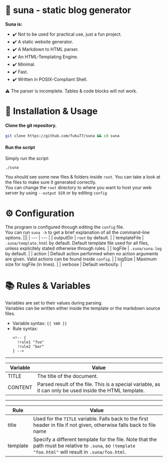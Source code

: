 # 🪷 suna - static blog generator

**Suna is:**

- ✔️ Not to be used for practical use, just a fun project.
- ✔️ A static website generator.
- ✔️ A Markdown to HTML parser.
- ✔️ An HTML-Templating Engine.
- ✔️ Minimal.
- ✔️ Fast.
- ✔️ Written in POSIX-Compliant Shell.

:warning: The parser is incomplete. Tables & code blocks will not work.

# 📖 Installation & Usage

#### Clone the git repository.

  ``` bash
  git clone https://github.com/fuku77/suna && cd suna
  ```
  
#### Run the script
Simply run the script:
<br>

```
./suna 
```

You should see some new files & folders inside `root`.
You can take a look at the files to make sure it generated correctly.
<br>
You can change the `root` directory to where you want to host your web server by using `--output DIR` or by editing `config`

# ⚙ Configuration
The program is configured through editing the `config` file. <br>
You can run `suna -h` to get a brief explanation of all the command-line options.
|||
| --- | --- |
| outputDir | `root` by default. |
| templateFile | `.suna/template.html` by default. Default template file used for all files, unless explicitely stated otherwise through rules. |
| logFile | `.suna/suna.log` by default. |
| action | Default action performed when no action arguments are given. Valid actions can be found inside `config`. |
| logSize | Maximum size for logFile (in lines). |
| verbose | Default verbosity. |

# 📚 Rules & Variables
Variables are set to their values during parsing. <br>
Variables can be written either inside the template or the markdown source files.
- Variable syntax: `{{ VAR }}`
- Rule syntax:
  ```
  <!-- {
    !rule1 "foo"
    !rule2 "bar"
  } -->
  ```

---
| Variable | Value |
| -        | -     |
| TITLE    | The title of the document. |
| CONTENT  | Parsed result of the file. This is a special variable, as it can only be used inside the HTML template. |
---
| Rule     | Value |
| -        | -     |
| title    | Used for the `TITLE` variable. Falls back to the first header in file if not given, otherwise falls back to file name |
| template | Specify a different template for the file. Note that the path must be relative to `.suna`, so `!template "foo.html"` will result in `.suna/foo.html`. |
